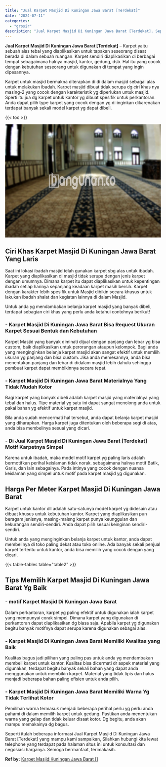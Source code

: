 ```yaml
---
title: "Jual Karpet Masjid Di Kuningan Jawa Barat [Terdekat]"
date: "2024-07-11"
categories: 
  - "grosir"
description: "Jual Karpet Masjid Di Kuningan Jawa Barat [Terdekat]. Seperti itulah beberapa informasi Jual Karpet Masjid Di Kuningan Jawa Barat [Terdekat] yang mampu kam..."
---
```


**Jual Karpet Masjid Di Kuningan Jawa Barat \[Terdekat\]** – Karpet yaitu sebuah alas tebal yang diaplikasikan untuk tapakan seseorang disaat berada di dalam sebuah ruangan. Karpet sendiri diaplikasikan di berbagai tempat sebagaimana halnya masjid, kantor, gedung, dsb. Hal itu yang cocok dengan kebutuhan seseorang untuk digunakan di tempat yang ingin dipesannya.

Karpet untuk masjid bermakna diterapkan di di dalam masjid sebagai alas untuk melakukan ibadah. Karpet masjid dibuat tidak serupa dg ciri khas nya masing-2 yang cocok dengan karakteristik yg diperlukan untuk masjid. Sperti itu jua dg karpet untuk kantor yg dibuat spesifik untuk perkantoran. Anda dapat pilih type karpet yang cocok dengan yg di inginkan dikarenakan terdapat banyak sekali model karpet yg dapat dibeli.

{{< toc >}}

![Jual Karpet Masjid Di Kuningan Jawa Barat [Terdekat]](/images/grosir-karpet-murah-72.png)

## Ciri Khas Karpet Masjid Di Kuningan Jawa Barat Yang Laris

Saat ini lokasi ibadah masjid telah gunakan karpet sbg alas untuk ibadah. Karpet yang diaplikasikan di masjid tidak serupa dengan jenis karpet dengan umumnya. Dimana karpet itu dapat diaplikasikan untuk kepentingan ibadah setiap harinya sepanjang keadaan karpet masih bersih. Karpet dengan karakter lebih spesifik untuk Masjid dibikin secara khusus untuk lakukan ibadah shalat dan kegiatan lainnya di dalam Masjid.

Untuk anda yg mendambakan belanja karpet masjid yang banyak dibeli, terdapat sebagian ciri khas yang perlu anda ketahui contohnya berikut!

### \- Karpet Masjid Di Kuningan Jawa Barat Bisa Request Ukuran Karpet Sesuai Bentuk dan Kebutuhan

Karpet Masjid yang banyak diminati dijual dengan panjang dan lebar yg bisa custom, baik diaplikasikan untuk perorangan ataupun kelompok. Bagi anda yang menginginkan belanja karpet masjid akan sangat efektif untuk memliih ukuran yg panjang dan bisa custom. Jika anda memesannya, anda bisa menentukan panjang dan lebar di didalam masjid lebih dahulu sehingga pembuat karpet dapat membikinnya secara tepat.

### \- Karpet Masjid Di Kuningan Jawa Barat Materialnya Yang Tidak Mudah Kotor

Bagi karpet yang banyak dibeli adalah karpet masjid yang materialnya yang tebal dan halus. Tipe material yg satu ini dapat sangat menolong anda untuk pakai bahan yg efektif untuk karpet masjid.

Bila anda sudah mencermati hal tersebut, anda dapat belanja karpet masjid yang diharapkan. Harga karpet juga ditentukan oleh beberapa segi di atas, anda bisa membelinya sesuai yang dicari.

### \- Di Jual Karpet Masjid Di Kuningan Jawa Barat \[Terdekat\] Motif Karpetnya Simpel

Karena untuk ibadah, maka model motif karpet yg paling laris adalah bermotifkan perihal keislaman tidak norak. sebagaimana halnya motif Batik, Garis, dan lain sebagainya. Pada intinya yang cocok dengan nuansa keislaman yang simpel untuk motif pada karpet masjid yg digunakan.

## Harga Per Meter Karpet Masjid Di Kuningan Jawa Barat

Karpet untuk kantor dll adalah satu-satunya model karpet yg didesain atau dibuat khusus untuk kebutuhan kantor. Karpet yang diaplikasikan pun beragam jenisnya, masing-maisng karpet punya keunggulan dan kekurangan sendiri-sendiri. Anda dapat pilih sesuai keinginan sendiri-sendiri.

Untuk anda yang menginginkan belanja karpet untuk kantor, anda dapat membelinya di toko paling dekat atau toko online. Ada banyak sekali penjual karpet tertentu untuk kantor, anda bisa memilih yang cocok dengan yang dicari.

{{< table-tables table="table2" >}}

## Tips Memilih Karpet Masjid Di Kuningan Jawa Barat Yg Baik

### \- motif Karpet Masjid Di Kuningan Jawa Barat

Dalam perkantoran, karpet yg paling efektif untuk digunakan ialah karpet yang mempunyai corak simpel. Dimana karpet yang digunakan di perkantoran dapat diaplikasikan dg biasa saja. Apabila karpet yg digunakan begitu banyak motifnya dapat serupa karena digunakan sebagai alas.

### \- Karpet Masjid Di Kuningan Jawa Barat Memiliki Kwalitas yang Baik

Kualitas bagus jadi pilihan yang paling pas untuk anda yg mendambakan membeli karpet untuk kantor. Kualitas bisa dicermati dr aspek material yang digunakan, terdapat begitu banyak sekali bahan yang dapat anda menggunakan untuk membikin karpet. Material yang tidak tipis dan halus menjadi beberapa bahan paling efisien untuk anda pilih.

### \- Karpet Masjid Di Kuningan Jawa Barat Memiliki Warna Yg Tidak Terlihat Kotor

Pemilihan warna termasuk menjadi beberapa perihal perlu yg perlu anda pahami di dalam memilih karpet untuk gedung. Pastikan anda menentukan warna yang gelap dan tidak keluar disaat kotor. Dg begitu, anda akan mampu memakainya dg bagus.

Seperti itulah beberapa informasi Jual Karpet Masjid Di Kuningan Jawa Barat \[Terdekat\] yang mampu kami sampaikan, Silahkan hubungi kita lewat telephone yang terdapat pada halaman situs ini untuk konsultasi dan negosiasi harganya. Semoga bermanfaat, terimakasih.

**Ref by:**  [Karpet Masjid Kuningan Jawa Barat []](https://id.wikipedia.org/wiki/Karpet)

